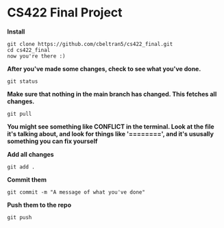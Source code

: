 # CS422 Final Project

**Install**
```
git clone https://github.com/cbeltran5/cs422_final.git
cd cs422_final
now you're there :)
```

**After you've made some changes, check to see what you've done.**
```
git status
```

**Make sure that nothing in the main branch has changed. This fetches all changes.**

```
git pull
```

**You might see something like CONFLICT in the terminal. Look at the file it's talking about, and look for things like '========', and it's ususally something you can fix yourself**

**Add all changes**

```
git add .
```

**Commit them**
```
git commit -m "A message of what you've done"
```

**Push them to the repo**
```
git push
```
